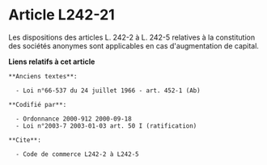 # Article L242-21

Les dispositions des articles L. 242-2 à L. 242-5 relatives à la constitution des sociétés anonymes sont applicables en cas
d'augmentation de capital.

**Liens relatifs à cet article**

	**Anciens textes**:

	  - Loi n°66-537 du 24 juillet 1966 - art. 452-1 (Ab)

	**Codifié par**:

	  - Ordonnance 2000-912 2000-09-18
	  - Loi n°2003-7 2003-01-03 art. 50 I (ratification)

	**Cite**:

	  - Code de commerce L242-2 à L242-5
